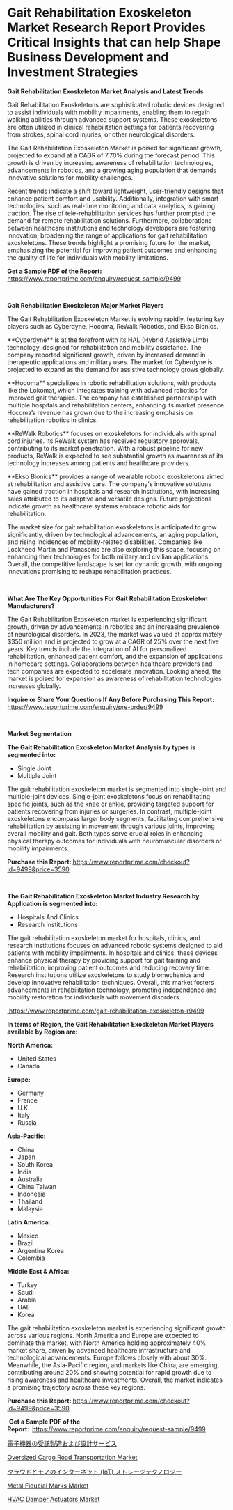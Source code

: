 <p><h1>Gait Rehabilitation Exoskeleton Market Research Report Provides Critical Insights that can help Shape Business Development and Investment Strategies</h1></p><p><strong>Gait Rehabilitation Exoskeleton Market Analysis and Latest Trends</strong></p>
<p><p>Gait Rehabilitation Exoskeletons are sophisticated robotic devices designed to assist individuals with mobility impairments, enabling them to regain walking abilities through advanced support systems. These exoskeletons are often utilized in clinical rehabilitation settings for patients recovering from strokes, spinal cord injuries, or other neurological disorders. </p><p>The Gait Rehabilitation Exoskeleton Market is poised for significant growth, projected to expand at a CAGR of 7.70% during the forecast period. This growth is driven by increasing awareness of rehabilitation technologies, advancements in robotics, and a growing aging population that demands innovative solutions for mobility challenges. </p><p>Recent trends indicate a shift toward lightweight, user-friendly designs that enhance patient comfort and usability. Additionally, integration with smart technologies, such as real-time monitoring and data analytics, is gaining traction. The rise of tele-rehabilitation services has further prompted the demand for remote rehabilitation solutions. Furthermore, collaborations between healthcare institutions and technology developers are fostering innovation, broadening the range of applications for gait rehabilitation exoskeletons. These trends highlight a promising future for the market, emphasizing the potential for improving patient outcomes and enhancing the quality of life for individuals with mobility limitations.</p></p>
<p><strong>Get a Sample PDF of the Report:&nbsp;</strong> <a href="https://www.reportprime.com/enquiry/request-sample/9499">https://www.reportprime.com/enquiry/request-sample/9499</a></p>
<p>&nbsp;</p>
<p><strong>Gait Rehabilitation Exoskeleton Major Market Players</strong></p>
<p><p>The Gait Rehabilitation Exoskeleton Market is evolving rapidly, featuring key players such as Cyberdyne, Hocoma, ReWalk Robotics, and Ekso Bionics. </p><p>**Cyberdyne** is at the forefront with its HAL (Hybrid Assistive Limb) technology, designed for rehabilitation and mobility assistance. The company reported significant growth, driven by increased demand in therapeutic applications and military uses. The market for Cyberdyne is projected to expand as the demand for assistive technology grows globally.</p><p>**Hocoma** specializes in robotic rehabilitation solutions, with products like the Lokomat, which integrates training with advanced robotics for improved gait therapies. The company has established partnerships with multiple hospitals and rehabilitation centers, enhancing its market presence. Hocoma’s revenue has grown due to the increasing emphasis on rehabilitation robotics in clinics.</p><p>**ReWalk Robotics** focuses on exoskeletons for individuals with spinal cord injuries. Its ReWalk system has received regulatory approvals, contributing to its market penetration. With a robust pipeline for new products, ReWalk is expected to see substantial growth as awareness of its technology increases among patients and healthcare providers.</p><p>**Ekso Bionics** provides a range of wearable robotic exoskeletons aimed at rehabilitation and assistive care. The company's innovative solutions have gained traction in hospitals and research institutions, with increasing sales attributed to its adaptive and versatile designs. Future projections indicate growth as healthcare systems embrace robotic aids for rehabilitation.</p><p>The market size for gait rehabilitation exoskeletons is anticipated to grow significantly, driven by technological advancements, an aging population, and rising incidences of mobility-related disabilities. Companies like Lockheed Martin and Panasonic are also exploring this space, focusing on enhancing their technologies for both military and civilian applications. Overall, the competitive landscape is set for dynamic growth, with ongoing innovations promising to reshape rehabilitation practices.</p></p>
<p>&nbsp;</p>
<p><strong>What Are The Key Opportunities For Gait Rehabilitation Exoskeleton Manufacturers?</strong></p>
<p><p>The Gait Rehabilitation Exoskeleton market is experiencing significant growth, driven by advancements in robotics and an increasing prevalence of neurological disorders. In 2023, the market was valued at approximately $350 million and is projected to grow at a CAGR of 25% over the next five years. Key trends include the integration of AI for personalized rehabilitation, enhanced patient comfort, and the expansion of applications in homecare settings. Collaborations between healthcare providers and tech companies are expected to accelerate innovation. Looking ahead, the market is poised for expansion as awareness of rehabilitation technologies increases globally.</p></p>
<p><strong>Inquire or Share Your Questions If Any Before Purchasing This Report:</strong> <a href="https://www.reportprime.com/enquiry/pre-order/9499">https://www.reportprime.com/enquiry/pre-order/9499</a></p>
<p>&nbsp;</p>
<p><strong>Market Segmentation</strong></p>
<p><strong>The Gait Rehabilitation Exoskeleton Market Analysis by types is segmented into:</strong></p>
<p><ul><li>Single Joint</li><li>Multiple Joint</li></ul></p>
<p><p>The gait rehabilitation exoskeleton market is segmented into single-joint and multiple-joint devices. Single-joint exoskeletons focus on rehabilitating specific joints, such as the knee or ankle, providing targeted support for patients recovering from injuries or surgeries. In contrast, multiple-joint exoskeletons encompass larger body segments, facilitating comprehensive rehabilitation by assisting in movement through various joints, improving overall mobility and gait. Both types serve crucial roles in enhancing physical therapy outcomes for individuals with neuromuscular disorders or mobility impairments.</p></p>
<p><strong>Purchase this Report:&nbsp;</strong><a href="https://www.reportprime.com/checkout?id=9499&price=3590">https://www.reportprime.com/checkout?id=9499&price=3590</a></p>
<p>&nbsp;</p>
<p><strong>The Gait Rehabilitation Exoskeleton Market Industry Research by Application is segmented into:</strong></p>
<p><ul><li>Hospitals And Clinics</li><li>Research Institutions</li></ul></p>
<p><p>The gait rehabilitation exoskeleton market for hospitals, clinics, and research institutions focuses on advanced robotic systems designed to aid patients with mobility impairments. In hospitals and clinics, these devices enhance physical therapy by providing support for gait training and rehabilitation, improving patient outcomes and reducing recovery time. Research institutions utilize exoskeletons to study biomechanics and develop innovative rehabilitation techniques. Overall, this market fosters advancements in rehabilitation technology, promoting independence and mobility restoration for individuals with movement disorders.</p></p>
<p><a href="https://www.reportprime.com/gait-rehabilitation-exoskeleton-r9499">&nbsp;https://www.reportprime.com/gait-rehabilitation-exoskeleton-r9499</a></p>
<p><strong>In terms of Region, the Gait Rehabilitation Exoskeleton Market Players available by Region are:</strong></p>
<p>
    <p> <strong> North America: </strong>
        <ul>
            <li>United States</li>
            <li>Canada</li>
        </ul>
        </p> 
    <p> <strong> Europe: </strong>
        <ul>
            <li>Germany</li>
            <li>France</li>
            <li>U.K.</li>
            <li>Italy</li>
            <li>Russia</li>
        </ul>
        </p> 
    <p> <strong> Asia-Pacific: </strong>
        <ul>
            <li>China</li>
            <li>Japan</li>
            <li>South Korea</li>
            <li>India</li>
            <li>Australia</li>
            <li>China Taiwan</li>
            <li>Indonesia</li>
            <li>Thailand</li>
            <li>Malaysia</li>
        </ul>
        </p> 
    <p> <strong> Latin America: </strong>
        <ul>
            <li>Mexico</li>
            <li>Brazil</li>
            <li>Argentina Korea</li>
            <li>Colombia</li>
        </ul>
        </p> 
    <p> <strong> Middle East & Africa: </strong>
        <ul>
            <li>Turkey</li>
            <li>Saudi</li>
            <li>Arabia</li>
            <li>UAE</li>
            <li>Korea</li>
        </ul>
    </p>
    </p>
<p><p>The gait rehabilitation exoskeleton market is experiencing significant growth across various regions. North America and Europe are expected to dominate the market, with North America holding approximately 40% market share, driven by advanced healthcare infrastructure and technological advancements. Europe follows closely with about 30%. Meanwhile, the Asia-Pacific region, and markets like China, are emerging, contributing around 20% and showing potential for rapid growth due to rising awareness and healthcare investments. Overall, the market indicates a promising trajectory across these key regions.</p></p>
<p><strong>Purchase this Report: </strong><a href="https://www.reportprime.com/checkout?id=9499&price=3590">https://www.reportprime.com/checkout?id=9499&price=3590</a></p>
<p>&nbsp;<strong>Get a Sample PDF of the Report:&nbsp;&nbsp;</strong><a href="https://www.reportprime.com/enquiry/request-sample/9499">https://www.reportprime.com/enquiry/request-sample/9499</a></p>
<p><strong></strong></p>
<p><p><a href="https://medium.com/@alyle7648/2024%E5%B9%B4%E3%81%8B%E3%82%892031%E5%B9%B4%E3%81%BE%E3%81%A7%E3%81%AE%E6%9C%9F%E9%96%93%E3%81%AB-14-9-%E3%81%AE%E5%B9%B4%E5%B9%B3%E5%9D%87%E6%88%90%E9%95%B7%E7%8E%87%E3%81%A7%E6%8B%A1%E5%A4%A7%E3%81%97%E3%81%A6%E3%81%84%E3%82%8B%E3%82%A8%E3%83%AC%E3%82%AF%E3%83%88%E3%83%AD%E3%83%8B%E3%82%AF%E3%82%B9%E8%A3%BD%E9%80%A0%E5%A5%91%E7%B4%84%E3%81%8A%E3%82%88%E3%81%B3%E8%A8%AD%E8%A8%88%E3%82%B5%E3%83%BC%E3%83%93%E3%82%B9%E5%B8%82%E5%A0%B4%E3%81%AE%E8%A6%8F%E6%A8%A1%E3%81%AB%E9%96%A2%E3%81%99%E3%82%8B%E6%B4%9E%E5%AF%9F-7b80ea312be3">電子機器の受託製造および設計サービス</a></p><p><a href="https://issuu.com/reportprime-2/docs/oversized-cargo-road-transportation_7de371e3e7c5ff">Oversized Cargo Road Transportation Market</a></p><p><a href="https://medium.com/@alyle7648/cloud-and-internet-of-things-iot-storage-technologies-368a16c07ace">クラウドとモノのインターネット (IoT) ストレージテクノロジー</a></p><p><a href="https://github.com/FosterFahey91/Market-Research-Report-List-1/blob/main/metal-fiducial-marks-market.md">Metal Fiducial Marks Market</a></p><p><a href="https://medium.com/@rontayewer0/the-market-for-hvac-damper-actuators-market-is-examined-in-this-report-along-with-the-factors-b5513df0eca7">HVAC Damper Actuators Market</a></p></p>